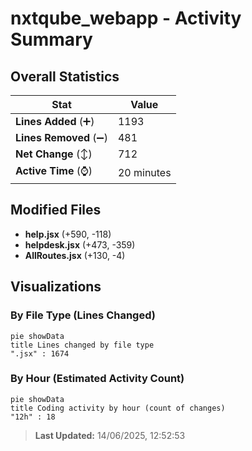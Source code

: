 # nxtqube_webapp - Activity Summary 

## Overall Statistics

| Stat                   | Value                                                             |
| ---------------------- | ----------------------------------------------------------------- |
| **Lines Added** (➕)   | 1193                                          |
| **Lines Removed** (➖) | 481                                        |
| **Net Change** (↕)    | 712                |
| **Active Time** (⌚)   | 20 minutes |


## Modified Files
- **help.jsx** (+590, -118)
- **helpdesk.jsx** (+473, -359)
- **AllRoutes.jsx** (+130, -4)

## Visualizations

### By File Type (Lines Changed)

```mermaid
pie showData
title Lines changed by file type
".jsx" : 1674
```

### By Hour (Estimated Activity Count)

```mermaid
pie showData
title Coding activity by hour (count of changes)
"12h" : 18
```


> **Last Updated:** 14/06/2025, 12:52:53